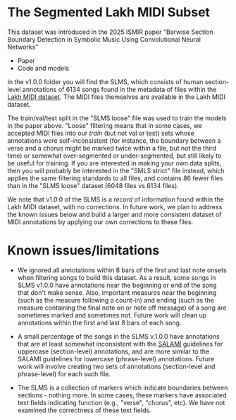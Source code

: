 # The Segmented Lakh MIDI Subset

This dataset was introduced in the 2025 ISMIR paper "Barwise Section Boundary Detection in Symbolic Music Using Convolutional Neural Networks"
- Paper
- Code and models

In the v1.0.0 folder you will find the SLMS, which consists of human section-level annotations of 6134 songs found in the metadata of files within the [Lakh MIDI dataset](https://colinraffel.com/projects/lmd/). The MIDI files themselves are available in the Lakh MIDI dataset.

The train/val/test split in the "SLMS loose" file was used to train the models in the paper above. "Loose" filtering means that in some cases, we accepted MIDI files into our _train_ (but not val or test) sets whose annotations were self-inconsistent (for instance, the boundary between a verse and a chorus might be marked twice within a file, but not the third time) or somewhat over-segmented or under-segmented, but still likely to be useful for training. If you are interested in making your own data splits, then you will probably be interested in the "SMLS strict" file instead, which applies the same filtering standards to all files, and contains 86 fewer files than in the "SLMS loose" dataset (6048 files vs 6134 files). 

We note that v1.0.0 of the SLMS is a _record_ of information found within the Lakh MIDI dataset, with no corrections. In future work, we plan to address the known issues below and build a larger and more consistent dataset of MIDI annotations by applying our own corrections to these files.

# Known issues/limitations

- We ignored all annotations within 8 bars of the first and last note onsets when filtering songs to build this dataset. As a result, some songs in SLMS v1.0.0 have annotations near the beginning or end of the song that don't make sense. Also, important measures near the beginning (such as the measure following a count-in) and ending (such as the measure containing the final note on or note off message) of a song are sometimes marked and sometimes not. Future work will clean up annotations within the first and last 8 bars of each song.

- A small percentage of the songs in the SLMS v.1.0.0 have annotations that are at least somewhat inconsistent with the [SALAMI](https://github.com/DDMAL/salami-data-public) guidelines for uppercase (section-level) annotations, and are more similar to the SALAMI guidelines for lowercase (phrase-level) annotations. Future work will involve creating two sets of annotations (section-level and phrase-level) for each such file.

- The SLMS is a collection of markers which indicate boundaries between sections - nothing more. In some cases, these markers have associated text fields indicating function (e.g., "verse", "chorus", etc). We have not examined the correctness of these text fields.
